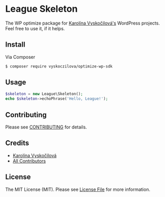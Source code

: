 # League Skeleton

The WP optimize package for [Karolína Vyskočilová's](https://kybernaut.cz) WordPress projects. Feel free to use it, if it helps.

## Install

Via Composer

``` bash
$ composer require vyskoczilova/optimize-wp-sdk
```

## Usage

``` php
$skeleton = new League\Skeleton();
echo $skeleton->echoPhrase('Hello, League!');
```

## Contributing

Please see [CONTRIBUTING](https://github.com/vyskoczilova/optimize-wp-sdk/blob/master/CONTRIBUTING.md) for details.

## Credits

- [Karolína Vyskočilová](https://github.com/vyskoczilova)
- [All Contributors](https://github.com/vyskoczilova/optimize-wp-sdk/contributors)

## License

The MIT License (MIT). Please see [License File](LICENSE.md) for more information.

